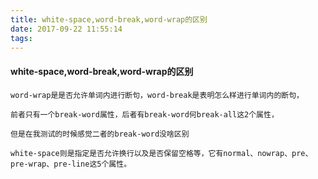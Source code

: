 ```yaml
---
title: white-space,word-break,word-wrap的区别
date: 2017-09-22 11:55:14
tags:
---
```


#### white-space,word-break,word-wrap的区别

``` 
word-wrap是是否允许单词内进行断句，word-break是表明怎么样进行单词内的断句，

前者只有一个break-word属性，后者有break-word何break-all这2个属性，

但是在我测试的时候感觉二者的break-word没啥区别

white-space则是指定是否允许换行以及是否保留空格等，它有normal、nowrap、pre、pre-wrap、pre-line这5个属性。

```